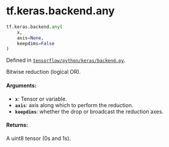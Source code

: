<div itemscope itemtype="http://developers.google.com/ReferenceObject">
<meta itemprop="name" content="tf.keras.backend.any" />
<meta itemprop="path" content="Stable" />
</div>

# tf.keras.backend.any

``` python
tf.keras.backend.any(
    x,
    axis=None,
    keepdims=False
)
```



Defined in [`tensorflow/python/keras/backend.py`](/code/stable/tensorflow/python/keras/backend.py).

Bitwise reduction (logical OR).

#### Arguments:

* <b>`x`</b>: Tensor or variable.
* <b>`axis`</b>: axis along which to perform the reduction.
* <b>`keepdims`</b>: whether the drop or broadcast the reduction axes.


#### Returns:

A uint8 tensor (0s and 1s).